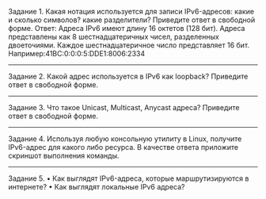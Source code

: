 Задание 1.
Какая нотация используется для записи IPv6-адресов:
какие и сколько символов?
какие разделители?
Приведите ответ в свободной форме.
Ответ:
Адреса IPv6 имеют длину 16 октетов (128 бит). Адреса представлены как 8 шестнадцатеричных чисел, разделенных двоеточиями. Каждое шестнадцатеричное число представляет 16 бит. 
Например:41BC:0:0:0:5:DDE1:8006:2334


________________________________________
Задание 2.
Какой адрес используется в IPv6 как loopback?
Приведите ответ в свободной форме.
________________________________________
Задание 3.
Что такое Unicast, Multicast, Anycast адреса?
Приведите ответ в свободной форме.
________________________________________
Задание 4.
Используя любую консольную утилиту в Linux, получите IPv6-адрес для какого либо ресурса.
В качестве ответа приложите скриншот выполнения команды.
________________________________________
Задание 5.
•	Как выглядят IPv6-адреса, которые маршрутизируются в интернете?
•	Как выглядят локальные IPv6 адреса?
